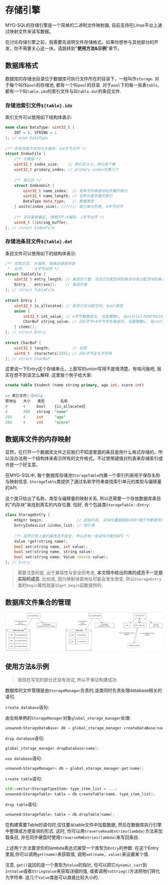 # 存储引擎

MYG-SQL的存储引擎是一个简单的二进制文件映射器, 目前支持在Linux平台上通过映射文件来读写数据。

在讨论存储引擎之前，我需要先说明文件存储格式。如果你想参与其他部分的开发，你不需要关心这一块，请跳转到"**使用方法&示例**"章节。

## 数据库格式

数据库的存储池目录位于数据库可执行文件所在的目录下，一般叫作`storage`. 对于每个叫作`pool`的存储池, 都有一个叫`pool`的目录. 对于`pool`下的每一张表`table`, 都有一个叫`table.idx`的索引文件与叫`table.dat`的条目文件.

### 存储池索引文件`${table}.idx`

索引文件可以使用如下结构体表示:

```C++
enum class DataType: uint32_t {
    INT = 0, STRING = 1
}; // enum DataType

/** 所有存放方式均为大端序，以4字节对齐 */
struct IndexFile {
    /** 元数据 */
    uint32_t index_size;    // 索引区大小，单位是个数
    uint32_t primary_index; // primary index在第几个

    /** 索引区 */
    struct IndexUnit {
        uint32_t name_index;  // 名称字符串首地址所属的索引
        uint32_t name_length; // 名称长度所属的索引
        DataType data_type;   // 数据类型
    } units[index_size]; /////// 索引单元列表, 4字节对齐

    /** 字符串常量区, 使用UTF-8编码. 1字节对齐 */
    uint8_t []string_buffer;
}; // struct IndexFile
```

### 存储池条目文件`${table}.dat`

条目文件可以使用如下的结构体表示:

```C++
/** 存放方式: 大端序, 按条目紧密存放
 *  对齐:     4字节对齐 */
struct TableFile {
    uint32_t entry_length; // 条目的个数，包含已分配空间的条目与未分配空间的条目
    Entry    entries[];    // 条目列表
}; // struct TableFile

struct Entry {
    uint32_t is_allocated; // 是否已经分配空间, bool类型
    union {
        int32_t int_value; // 4字节整数成员, 任取整数x, 当unit[x]为INT时items[x]的类型就是int_value
        CharBuf string_value; // 256字节+4字节字符串成员, 任取整数x, 当unit[x]为STRING时items[x]的类型就是string_value
    } items[];
}; // struct Entry

struct CharBuf {
    uint32_t length;          // 长度
    uint8_t  characters[256]; // 256字节定长字符串
}; // struct CharBuf
```

这里说一下Entry这个存储单元，上面写的union写得不是很清楚。有啥问我吧, 我实在想不到该怎么解释. 这里放个例子给大家:

```sql
create table Student (name string primary, age int, score int)

=> 索引文件::Entry
首地址   大小   类型       名称
0       4     bool    {is_allocated}
4       260   string  "name"
264     4     int     "age"
268     4     int     "score"
```

## 数据库文件的内存映射

显然，在打开一个数据库文件之前我们不知道里面的条目是用什么格式存储的，所以没办法用一个结构体来表示所有的文件格式。不过使用键值对列表来存储索引或许是一个好主意。

在MYG-SQL中, 每个数据库存储池`StorageTable`内置一个索引列表用于保存名称与映射信息. `StorageTable`类提供了通过名称字符串查找索引单元的类型与偏移量的API.

这个类只给出了名称、类型与偏移量的映射关系, 所以还需要一个存放数据库条目的"内存块"来找到真实的内存位置. 恰好, 有个包装类`StorageTable::Entry`:

```C++
class StorageEntry {
    mtbptr begin;               // 起始内存, 实际位置是起始内存+用于判断是否分配的4字节
    EntryIndexList &index_list; // 索引表

    /** 显然只有上面的属性还不安全, 所以还有一些读写对象的API */
    Value *get(string name);
    bool set(string name, int value);
    bool set(string name, string value);
    bool set(string name, Value const& value);
}; // Entry
```

> 需要注意的是, 出于兼容性与安全的考虑, **本文档中给出的类的成员不一定是实际的成员**. 比如说, 因为映射块首地址可能会发生改变, 所以`StorageEntry`类的`begin`属性就是以`get_begin`函数提供的.

## 数据库文件集合的管理

![存储管理器、数据库存储类与表的关系](storage-managers.png)

## 使用方法&示例

> 我现在写完的部分还没有测试, 所以不保证构建成功.

数据库的文件管理是由`StorageManager`负责的,该类同时负责处理database相关的语句.

`create database`语句:

由全局单例的`StorageManager`对象`global_storage_manager`处理:

```C++
unowned<StorageDataBase> db = global_storage_manager.createDataBase(name);
```

`drop database`语句:

```C++
global_storage_manager.dropDatabase(name);
```

`use database`语句:

```C++
unowned<StorageManager> db = global_storage_manager.get(name);
```

`create table`语句:

```C++
std::vector<StorageTypeItem> type_item_list = ...;
unowned<StorageTable> table = db.createTable(name, type_item_list);
```

`drop table`语句:

```C++
unowned<StorageTable> table = db.dropTable(name);
```

在构建需要Table的语句时,往往要从table文件中加载数据, 然后在数据库执行引擎中整理成方便查询的形式. 这时, 你可以用`traverseReadEntries(lambda)`方法来加载条目, 并在同步硬盘时使用`traverseRWEntries(lambda)`来写回条目.

上述两个方法要求你的lambda表达式接受一个类型为`Entry`的参数. 在这个Entry里面,你可以调用`get(name)`来获取值, 调用`set(name, value)`来设置某个值.

注意, `get()`返回的是一个类型为`Value`的指针, 你可以把它`dynamic_cast`到`IntValue`或者`StringValue`来获取详细的值, 或者调用`toString()`方法把他们转化为字符串. 这几个`Value`类是可以直接比较大小的.

